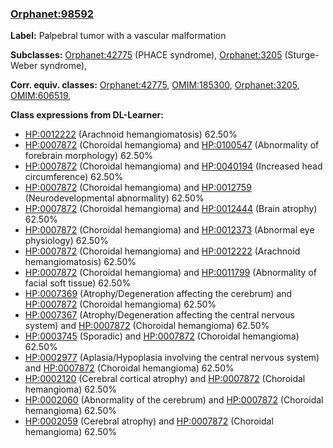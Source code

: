 
### [Orphanet:98592](http://www.orpha.net/ORDO/Orphanet_98592)
**Label:** Palpebral tumor with a vascular malformation

**Subclasses:** [Orphanet:42775](http://www.orpha.net/ORDO/Orphanet_42775) (PHACE syndrome), [Orphanet:3205](http://www.orpha.net/ORDO/Orphanet_3205) (Sturge-Weber syndrome), 

**Corr. equiv. classes:** [Orphanet:42775](http://www.orpha.net/ORDO/Orphanet_42775), [OMIM:185300](http://purl.obolibrary.org/obo/OMIM_185300), [Orphanet:3205](http://www.orpha.net/ORDO/Orphanet_3205), [OMIM:606519](http://purl.obolibrary.org/obo/OMIM_606519), 

**Class expressions from DL-Learner:**

- [HP:0012222](http://purl.obolibrary.org/obo/HP_0012222) (Arachnoid hemangiomatosis) 62.50%
- [HP:0007872](http://purl.obolibrary.org/obo/HP_0007872) (Choroidal hemangioma) and [HP:0100547](http://purl.obolibrary.org/obo/HP_0100547) (Abnormality of forebrain morphology) 62.50%
- [HP:0007872](http://purl.obolibrary.org/obo/HP_0007872) (Choroidal hemangioma) and [HP:0040194](http://purl.obolibrary.org/obo/HP_0040194) (Increased head circumference) 62.50%
- [HP:0007872](http://purl.obolibrary.org/obo/HP_0007872) (Choroidal hemangioma) and [HP:0012759](http://purl.obolibrary.org/obo/HP_0012759) (Neurodevelopmental abnormality) 62.50%
- [HP:0007872](http://purl.obolibrary.org/obo/HP_0007872) (Choroidal hemangioma) and [HP:0012444](http://purl.obolibrary.org/obo/HP_0012444) (Brain atrophy) 62.50%
- [HP:0007872](http://purl.obolibrary.org/obo/HP_0007872) (Choroidal hemangioma) and [HP:0012373](http://purl.obolibrary.org/obo/HP_0012373) (Abnormal eye physiology) 62.50%
- [HP:0007872](http://purl.obolibrary.org/obo/HP_0007872) (Choroidal hemangioma) and [HP:0012222](http://purl.obolibrary.org/obo/HP_0012222) (Arachnoid hemangiomatosis) 62.50%
- [HP:0007872](http://purl.obolibrary.org/obo/HP_0007872) (Choroidal hemangioma) and [HP:0011799](http://purl.obolibrary.org/obo/HP_0011799) (Abnormality of facial soft tissue) 62.50%
- [HP:0007369](http://purl.obolibrary.org/obo/HP_0007369) (Atrophy/Degeneration affecting the cerebrum) and [HP:0007872](http://purl.obolibrary.org/obo/HP_0007872) (Choroidal hemangioma) 62.50%
- [HP:0007367](http://purl.obolibrary.org/obo/HP_0007367) (Atrophy/Degeneration affecting the central nervous system) and [HP:0007872](http://purl.obolibrary.org/obo/HP_0007872) (Choroidal hemangioma) 62.50%
- [HP:0003745](http://purl.obolibrary.org/obo/HP_0003745) (Sporadic) and [HP:0007872](http://purl.obolibrary.org/obo/HP_0007872) (Choroidal hemangioma) 62.50%
- [HP:0002977](http://purl.obolibrary.org/obo/HP_0002977) (Aplasia/Hypoplasia involving the central nervous system) and [HP:0007872](http://purl.obolibrary.org/obo/HP_0007872) (Choroidal hemangioma) 62.50%
- [HP:0002120](http://purl.obolibrary.org/obo/HP_0002120) (Cerebral cortical atrophy) and [HP:0007872](http://purl.obolibrary.org/obo/HP_0007872) (Choroidal hemangioma) 62.50%
- [HP:0002060](http://purl.obolibrary.org/obo/HP_0002060) (Abnormality of the cerebrum) and [HP:0007872](http://purl.obolibrary.org/obo/HP_0007872) (Choroidal hemangioma) 62.50%
- [HP:0002059](http://purl.obolibrary.org/obo/HP_0002059) (Cerebral atrophy) and [HP:0007872](http://purl.obolibrary.org/obo/HP_0007872) (Choroidal hemangioma) 62.50%


